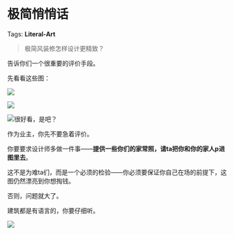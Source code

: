 # 极简悄悄话

Tags: **Literal-Art**

> 极简风装修怎样设计更精致？



告诉你们一个很重要的评价手段。

先看看这些图：

![](https://picx.zhimg.com/50/v2-bda8c2a6f44035c98c9c731df94d49c8_720w.jpg?source=2c26e567)  


![](https://pic1.zhimg.com/50/v2-85f9cbfde1248ef6fd422bffd3abf109_720w.jpg?source=2c26e567)  


![](https://pic1.zhimg.com/50/v2-15a708b11b8be09631ff835dadbc8a9d_720w.jpg?source=2c26e567)很好看，是吧？

作为业主，你先不要急着评价。

你要要求设计师多做一件事——**提供一些你们的家常照，请ta把你和你的家人p进图里去**。

这不是为难ta们，而是一个必须的检验——你必须要保证你自己在场的前提下，这图仍然漂亮到你想掏钱。

否则，问题就大了。

建筑都是有语言的，你要仔细听。

![](https://pic1.zhimg.com/50/v2-d849b66537005fc828888483d249436f_720w.jpg?source=2c26e567)

